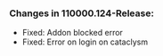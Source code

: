 ### Changes in 110000.124-Release:

- Fixed: Addon blocked error
- Fixed: Error on login on cataclysm

